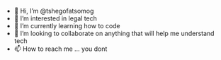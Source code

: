 - 👋 Hi, I’m @tshegofatsomog
- 👀 I’m interested in legal tech
- 🌱 I’m currently learning how to code
- 💞️ I’m looking to collaborate on anything that will help me understand tech
- 📫 How to reach me ... you dont 

<!---
tshegofatsomog/tshegofatsomog is a ✨ special ✨ repository because its `README.md` (this file) appears on your GitHub profile.
You can click the Preview link to take a look at your changes.
--->
